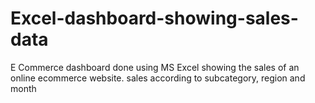 # Excel-dashboard-showing-sales-data
E Commerce dashboard done using MS Excel showing the sales of an online ecommerce website. sales according to subcategory, region and month
